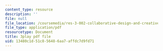 ```yaml
---
content_type: resource
description: ''
file: null
file_location: /coursemedia/res-3-002-collaborative-design-and-creative-expression-with-arduino-microcontrollers-january-iap-2017/13480c1d51c856486aa7affdc7d9fd71_ttuvXdZNcDM.pdf
file_type: application/pdf
resourcetype: Document
title: 3play pdf file
uid: 13480c1d-51c8-5648-6aa7-affdc7d9fd71
---
```

